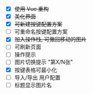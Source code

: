 - [x] ~~使用 Vue 重构~~
- [x] ~~美化界面~~
- [x] ~~可新建按键配置方案~~
- [ ] 可重命名按键配置方案
- [x] ~~加入操作栈, 可撤回移动的图片~~
- [ ] 可刷新页面
- [ ] 操作提示
- [ ] 图片切换提示 "第X/N张"
- [x] 按键表格可最小化
- [ ] 导入/导出 用户配置
- [ ] 标题显示图片名
